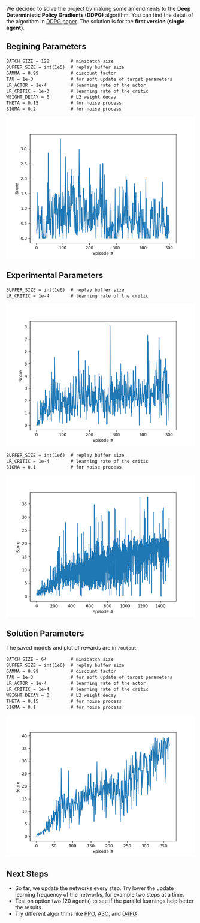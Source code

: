 We decided to solve the project by making some amendments to the **Deep Deterministic Policy Gradients (DDPG)** algorithm. You can find the detail of the algorithm in [DDPG paper](https://arxiv.org/abs/1509.02971). The solution is for the **first version (single agent)**.

## Begining Parameters

```
BATCH_SIZE = 128        # minibatch size
BUFFER_SIZE = int(1e5)  # replay buffer size
GAMMA = 0.99            # discount factor
TAU = 1e-3              # for soft update of target parameters
LR_ACTOR = 1e-4         # learning rate of the actor 
LR_CRITIC = 1e-3        # learning rate of the critic
WEIGHT_DECAY = 0        # L2 weight decay
THETA = 0.15            # for noise process
SIGMA = 0.2             # for noise process
```

![Begining](./images/rewards_0.png)

## Experimental Parameters
```
BUFFER_SIZE = int(1e6)  # replay buffer size
LR_CRITIC = 1e-4        # learning rate of the critic
```
![Experiment1](./images/rewards_1.png)

```
BUFFER_SIZE = int(1e6)  # replay buffer size
LR_CRITIC = 1e-4        # learning rate of the critic
SIGMA = 0.1             # for noise process
```
![Experiment2](./images/rewards_2.png)

## Solution Parameters
The saved models and plot of rewards are in `/output`
```
BATCH_SIZE = 64         # minibatch size
BUFFER_SIZE = int(1e6)  # replay buffer size
GAMMA = 0.99            # discount factor
TAU = 1e-3              # for soft update of target parameters
LR_ACTOR = 1e-4         # learning rate of the actor 
LR_CRITIC = 1e-4        # learning rate of the critic
WEIGHT_DECAY = 0        # L2 weight decay
THETA = 0.15            # for noise process
SIGMA = 0.1             # for noise process
```
![Solution](./images/rewards_ok.png)

## Next Steps
- So far, we update the networks every step. Try lower the update learning frequency of the networks, for example two steps at a time.
- Test on option two (20 agents) to see if the parallel learnings help better the results.
- Try different algorithms like [PPO](https://arxiv.org/pdf/1707.06347.pdf), [A3C](https://arxiv.org/pdf/1602.01783.pdf), and [D4PG](https://openreview.net/pdf?id=SyZipzbCb)
